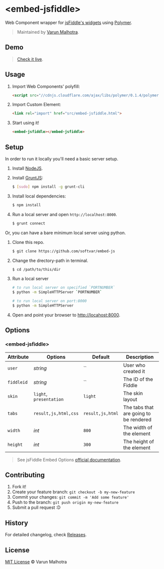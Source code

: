 # &lt;embed-jsfiddle&gt;

Web Component wrapper for [jsFiddle's widgets](http://doc.jsfiddle.net/use/embedding.html) using [Polymer](http://www.polymer-project.org/).

> Maintained by [Varun Malhotra](https://github.com/softvar).

## Demo

> [Check it live](http://softvar.github.io/embed-jsfiddle).

## Usage

1. Import Web Components' polyfill:

    ```html
    <script src="//cdnjs.cloudflare.com/ajax/libs/polymer/0.1.4/polymer.js"></script>
    ```

2. Import Custom Element:

    ```html
    <link rel="import" href="src/embed-jsfiddle.html">
    ```

3. Start using it!

    ```html
    <embed-jsfiddle></embed-jsfiddle>
    ```

## Setup

In order to run it locally you'll need a basic server setup.

1. Install [NodeJS](http://nodejs.org/download/).
2. Install [GruntJS](http://gruntjs.com/):

    ```sh
    $ [sudo] npm install -g grunt-cli
    ```

3. Install local dependencies:

    ```sh
    $ npm install
    ```

4. Run a local server and open `http://localhost:8000`.

    ```sh
    $ grunt connect
    ```

Or, you can have a bare minimum local server using python.


1. Clone this repo.

    ```sh
    $ git clone https://github.com/softvar/embed-js
    ```

2. Change the drectory-path in terminal.

    ```sh
    $ cd /path/to/this/dir
    ```

3. Run a local server 

    ```sh
    # to run local server on specified `PORTNUMBER`
    $ python -m SimpleHTTPServer `PORTNUMBER` 
    ```
    
    ```sh
    # to run local server on port:8000
    $ python -m SimpleHTTPServer
    ```

4. Open and point your browser to [http://locahost:8000](http://locahost:8000).

## Options

### &lt;embed-jsfiddle&gt;

Attribute  | Options                    | Default                                                | Description
---        | ---                        | ---                                                    | ---
`user`     | *string*                   | ``                                                     | User who created it
`fiddleid` | *string*                   | ``                                                     | The ID of the Fiddle
`skin`     | `light`, `presentation`    | `light`                                                | The skin layout
`tabs`     | `result,js,html,css`       | `result,js,html`                                       | The tabs that are going to be rendered
`width`    | *int*                      | `800`                                                  | The width of the element
`height`   | *int*                      | `300`                                                  | The height of the element

> See jsFiddle Embed Options [official documentation](http://doc.jsfiddle.net/use/embedding.html).

## Contributing

1. Fork it!
2. Create your feature branch: `git checkout -b my-new-feature`
3. Commit your changes: `git commit -m 'Add some feature'`
4. Push to the branch: `git push origin my-new-feature`
5. Submit a pull request :D

## History

For detailed changelog, check [Releases](https://github.com/softvar/embed-jsfiddle/releases).

## License

[MIT License](http://opensource.org/licenses/MIT) © Varun Malhotra
